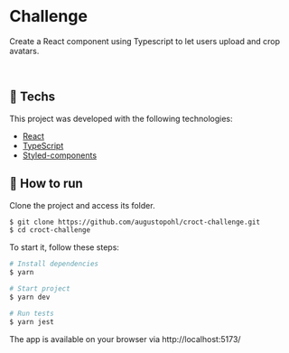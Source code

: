 
<br>

# Challenge
Create a React component using Typescript to let users upload and crop avatars.

<br>

## 🧪 Techs

This project was developed with the following technologies:

- [React](https://reactjs.org)
- [TypeScript](https://www.typescriptlang.org/)
- [Styled-components](https://styled-components.com/)

## 🚀 How to run

Clone the project and access its folder.

```bash
$ git clone https://github.com/augustopohl/croct-challenge.git
$ cd croct-challenge
```

To start it, follow these steps:

```bash
# Install dependencies
$ yarn

# Start project
$ yarn dev

# Run tests
$ yarn jest
```

The app is available on your browser via http://localhost:5173/

